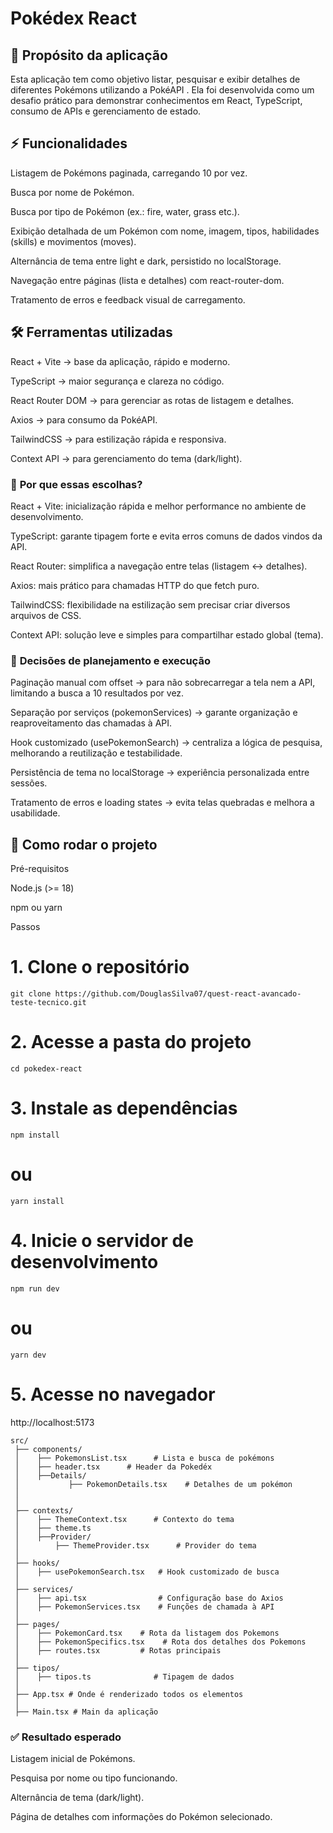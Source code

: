 # **Pokédex** **React**

## 📌 Propósito da aplicação

Esta aplicação tem como objetivo listar, pesquisar e exibir detalhes de diferentes Pokémons utilizando a PokéAPI
.
Ela foi desenvolvida como um desafio prático para demonstrar conhecimentos em React, TypeScript, consumo de APIs e gerenciamento de estado.


## ⚡ **Funcionalidades**

Listagem de Pokémons paginada, carregando 10 por vez.

Busca por nome de Pokémon.

Busca por tipo de Pokémon (ex.: fire, water, grass etc.).

Exibição detalhada de um Pokémon com nome, imagem, tipos, habilidades (skills) e movimentos (moves).

Alternância de tema entre light e dark, persistido no localStorage.

Navegação entre páginas (lista e detalhes) com react-router-dom.

Tratamento de erros e feedback visual de carregamento.


## 🛠️ **Ferramentas** **utilizadas**

React + Vite → base da aplicação, rápido e moderno.

TypeScript → maior segurança e clareza no código.

React Router DOM → para gerenciar as rotas de listagem e detalhes.

Axios → para consumo da PokéAPI.

TailwindCSS → para estilização rápida e responsiva.

Context API → para gerenciamento do tema (dark/light).

### 🔎 **Por que essas escolhas?**

React + Vite: inicialização rápida e melhor performance no ambiente de desenvolvimento.

TypeScript: garante tipagem forte e evita erros comuns de dados vindos da API.

React Router: simplifica a navegação entre telas (listagem ↔ detalhes).

Axios: mais prático para chamadas HTTP do que fetch puro.

TailwindCSS: flexibilidade na estilização sem precisar criar diversos arquivos de CSS.

Context API: solução leve e simples para compartilhar estado global (tema).

### 📐 **Decisões de planejamento e execução**

Paginação manual com offset → para não sobrecarregar a tela nem a API, limitando a busca a 10 resultados por vez.

Separação por serviços (pokemonServices) → garante organização e reaproveitamento das chamadas à API.

Hook customizado (usePokemonSearch) → centraliza a lógica de pesquisa, melhorando a reutilização e testabilidade.

Persistência de tema no localStorage → experiência personalizada entre sessões.

Tratamento de erros e loading states → evita telas quebradas e melhora a usabilidade.


## 🚀 **Como rodar o projeto**
Pré-requisitos

Node.js (>= 18)

npm ou yarn

Passos
# 1. Clone o repositório
```git clone https://github.com/DouglasSilva07/quest-react-avancado-teste-tecnico.git```

# 2. Acesse a pasta do projeto
```cd pokedex-react```

# 3. Instale as dependências
```npm install```
# ou
```yarn install```

# 4. Inicie o servidor de desenvolvimento
```npm run dev```
# ou
```yarn dev```

# 5. Acesse no navegador
http://localhost:5173


```### 📂** Estrutura do projeto (resumida)**
src/
 ├── components/
 │    ├── PokemonsList.tsx      # Lista e busca de pokémons
 │    ├── header.tsx      # Header da Pokedéx
 │    ├──Details/
 │           ├── PokemonDetails.tsx    # Detalhes de um pokémon
 │    
 │
 ├── contexts/
 │    ├── ThemeContext.tsx      # Contexto do tema
 │    ├── theme.ts
 │    ├──Provider/ 
 │        ├── ThemeProvider.tsx      # Provider do tema
 │
 ├── hooks/
 │    ├── usePokemonSearch.tsx   # Hook customizado de busca
 │
 ├── services/
 │    ├── api.tsx                # Configuração base do Axios
 │    ├── PokemonServices.tsx    # Funções de chamada à API
 │
 ├── pages/
 │    ├── PokemonCard.tsx    # Rota da listagem dos Pokemons
 │    ├── PokemonSpecifics.tsx    # Rota dos detalhes dos Pokemons
 │    ├── routes.tsx         # Rotas principais
 │
 ├── tipos/
 │    ├── tipos.ts              # Tipagem de dados
 │
 ├── App.tsx # Onde é renderizado todos os elementos
 │
 ├── Main.tsx # Main da aplicação
```

### ✅ **Resultado esperado**

Listagem inicial de Pokémons.

Pesquisa por nome ou tipo funcionando.

Alternância de tema (dark/light).

Página de detalhes com informações do Pokémon selecionado.

